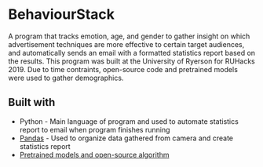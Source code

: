 # BehaviourStack

A program that tracks emotion, age, and gender to gather insight on which advertisement techniques are more effective to certain target audiences, and automatically sends an email with a formatted statistics report based on the results. This program was built at the University of Ryerson for RUHacks 2019. Due to time contraints, open-source code and pretrained models were used to gather demographics. 

## Built with

* Python - Main language of program and used to automate statistics report to email when program finishes running
* [Pandas](https://pandas.pydata.org/) - Used to organize data gathered from camera and create statistics report
* [Pretrained models and open-source algorithm](https://github.com/krishnaik06/Gender-Recognition-and-Age-Estimator)

